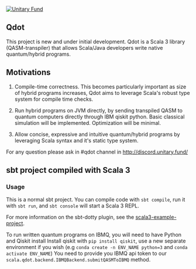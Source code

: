 [![Unitary Fund](https://img.shields.io/badge/Supported%20By-UNITARY%20FUND-brightgreen.svg?style=for-the-badge)](http://unitary.fund)

## Qdot

This project is new and under initial development. 
Qdot is a Scala 3 library (QASM-transpiler) that allows Scala/Java developers 
write native quantum/hybrid programs.

## Motivations
1. Compile-time correctness. This becomes particularly important as size of hybrid programs increases,
Qdot aims to leverage Scala's robust type system for compile time checks.


2. Run hybrid programs on JVM directly, by sending transpiled QASM to quantum computers directly through IBM qiskit python.
Basic classical simulation will be implemented. Optimization will be minimal.


3. Allow concise, expressive and intuitive quantum/hybrid programs by leveraging Scala syntax and it's static type system.


For any question please ask in #qdot channel in http://discord.unitary.fund/


## sbt project compiled with Scala 3

### Usage

This is a normal sbt project. You can compile code with `sbt compile`, run it with `sbt run`, and `sbt console` will start a Scala 3 REPL.

For more information on the sbt-dotty plugin, see the
[scala3-example-project](https://github.com/scala/scala3-example-project/blob/main/README.md).

To run written quantum programs on IBMQ, you will need to have Python and Qiskit install
Install qiskit with `pip install qiskit`, use a new separate environment if you wish (e.g `conda create -n ENV_NAME python=3` and `conda activate ENV_NAME`)
You need to provide you IBMQ api token to our `scala.qdot.backend.IBMQBackend.submitQASMToIBMQ` method.
